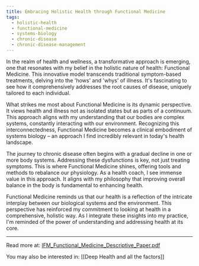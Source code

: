 ```yaml
---
title: Embracing Holistic Health through Functional Medicine
tags:
  - holistic-health
  - functional-medicine
  - systems-biology
  - chronic-disease
  - chronic-disease-management
---
```

In the realm of health and wellness, a transformative approach is emerging, one that resonates with my belief in the holistic nature of health: Functional Medicine. This innovative model transcends traditional symptom-based treatments, delving into the 'hows' and 'whys' of illness. It's fascinating to see how it comprehensively addresses the root causes of disease, uniquely tailored to each individual.

What strikes me most about Functional Medicine is its dynamic perspective. It views health and illness not as isolated states but as parts of a continuum. This approach aligns with my understanding that our bodies are complex systems, constantly interacting with our environment. Recognizing this interconnectedness, Functional Medicine becomes a clinical embodiment of systems biology – an approach I find incredibly relevant in today's health landscape.

The journey to chronic disease often begins with a gradual decline in one or more body systems. Addressing these dysfunctions is key, not just treating symptoms. This is where Functional Medicine shines, offering tools and methods to rebalance our physiology. As a health coach, I see immense value in this approach. It aligns with my philosophy that improving overall balance in the body is fundamental to enhancing health.

Functional Medicine reminds us that our health is a reflection of the intricate interplay between our biological systems and the environment. This perspective has reinforced my commitment to looking at health in a comprehensive, holistic way. As I integrate these insights into my practice, I'm reminded of the power of understanding and addressing health at its core.

----

Read more at: [IFM\_Functional\_Medicine\_Descriptive\_Paper.pdf](https://functionalmedicine.widen.net/s/pkcvf2wzlj/ifm_functional_medicine_descriptive_paper?_kx=_Vce34_Jsxi5HZNCekh3hhN8ytYbyHQVBhR0E1AE3m_uyM-pN2RMW_KQexId0Cf4.HKMsXE)

You may also be interested in: [[Deep Health and all the factors]]